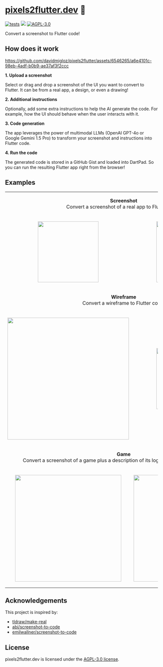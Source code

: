 # [pixels2flutter.dev](https://pixels2flutter.dev) 🦋

[![tests](https://img.shields.io/github/actions/workflow/status/davidmigloz/pixels2flutter/deploy.yaml?logo=github&label=deploy)](https://github.com/davidmigloz/pixels2flutter/actions/workflows/deploy.yaml)
[![](https://dcbadge.vercel.app/api/server/x4qbhqecVR?style=flat)](https://discord.gg/x4qbhqecVR)
[![AGPL-3.0](https://img.shields.io/badge/license-AGPL--3.0-purple.svg)](https://github.com/davidmigloz/pixels2flutter/blob/main/LICENSE)

Convert a screenshot to Flutter code!

## How does it work

https://github.com/davidmigloz/pixels2flutter/assets/6546265/a6e4101c-98eb-4adf-b0b9-ae37af3f2ccc

**1. Upload a screenshot**

Select or drag and drop a screenshot of the UI you want to convert to Flutter.
It can be from a real app, a design, or even a drawing!

**2. Additional instructions**

Optionally, add some extra instructions to help the AI generate the code.
For example, how the UI should behave when the user interacts with it.

**3. Code generation**

The app leverages the power of multimodal LLMs (OpenAI GPT-4o or Google Gemini 1.5 Pro)
to transform your screenshot and instructions into Flutter code.

**4. Run the code**

The generated code is stored in a GitHub Gist and loaded into DartPad.
So you can run the resulting Flutter app right from the browser!

## Examples

<table>
  <tr>
    <td colspan="2"><p align="center"><strong>Screenshot</strong><br> Convert a screenshot of a real app to Flutter code.</p></td>
  </tr>
  <tr>
    <td><p align="center"><img width="200" src="https://github.com/davidmigloz/pixels2flutter/assets/6546265/4670669a-7617-49b8-9521-0c42907110e9"></p></td>
    <td><p align="center"><img width="200" src="https://github.com/davidmigloz/pixels2flutter/assets/6546265/d83cd79e-fdf2-419f-a8de-a22ef2c9d576"></p></td>
  </tr>
  <tr>
    <td colspan="2"><p align="center"><strong>Wireframe</strong><br> Convert a wireframe to Flutter code.</p></td>
  </tr>
  <tr>
    <td><p align="center"><img width="400" src="https://github.com/davidmigloz/pixels2flutter/assets/6546265/467736e6-b01a-4ea2-b63b-d8f3228e79a3"></p></td>
    <td><p align="center"><img width="200" src="https://github.com/davidmigloz/pixels2flutter/assets/6546265/bf00a7f8-797e-4667-b36f-75a1269e90c8"></p></td>
  </tr>
  <tr>
    <td colspan="2"><p align="center"><strong>Game</strong><br> Convert a screenshot of a game plus a description of its logic to a playable Flutter game.</p></td>
  </tr>
  <tr>
    <td><p align="center"><img width="350" src="https://github.com/davidmigloz/pixels2flutter/assets/6546265/643ad122-af6e-4b59-8ce0-001a1c7e5c66"></p></td>
    <td><p align="center"><img width="350" src="https://github.com/davidmigloz/pixels2flutter/assets/6546265/0d2aa09c-0efb-40bb-b4d8-e7986d17c48b"></p></td>
  </tr>
</table>

## Acknowledgements

This project is inspired by:
- [tldraw/make-real](https://github.com/tldraw/make-real)
- [abi/screenshot-to-code](https://github.com/abi/screenshot-to-code)
- [emilwallner/screenshot-to-code](https://github.com/emilwallner/screenshot-to-code)

## License

pixels2flutter.dev is licensed under the [AGPL-3.0 license](https://github.com/davidmigloz/pixels2flutter/blob/main/LICENSE).
